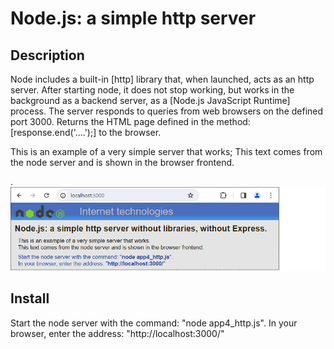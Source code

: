 # Node.js: a simple http server

## Description

Node includes a built-in [http] library that, when launched, acts as an http server. After starting node, it does not stop working, but works in the background as a backend server, as a [Node.js JavaScript Runtime] process. The server responds to queries from web browsers on the defined port 3000. Returns the HTML page defined in the method: [response.end('....');] to the browser.

This is an example of a very simple server that works;
This text comes from the node server and is shown in the browser frontend.

.
![](jpg/Simple_node_works2.png)

## Install

Start the node server with the command: "node app4_http.js".
In your browser, enter the address: "http://localhost:3000/"